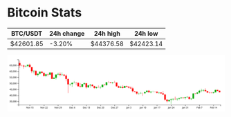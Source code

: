 # Bitcoin Stats

BTC/USDT|24h change|24h high|24h low|
|---|---|---|---|
|$42601.85|-3.20%|$44376.58|$42423.14|

<img src="./chart.svg">
